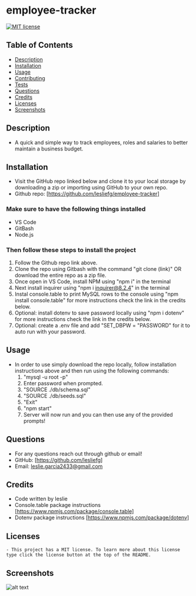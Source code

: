 # employee-tracker

[![MIT license](https://img.shields.io/badge/License-MIT-blue.svg)](https://lbesson.mit-license.org/)

## Table of Contents
* [Description](#description)
* [Installation](#installation)
* [Usage](#usage)
* [Contributing](#contributing)
* [Tests](#tests)
* [Questions](#questions)
* [Credits](#credits)
* [Licenses](#license)
* [Screenshots](#screenshots)

## Description
- A quick and simple way to track employees, roles and salaries to better maintain a business budget.

## Installation
- Visit the GitHub repo linked below and clone it to your local storage by downloading a zip or importing using GitHub to your own repo.
- Github repo: [https://github.com/lesliefg/employee-tracker] 

### Make sure to have the following things installed
* VS Code
* GitBash
* Node.js

### Then follow these steps to install the project
1. Follow the Github repo link above.
2. Clone the repo using Gitbash with the command "git clone (link)" OR download the entire repo as a zip file.
3. Once open in VS Code, install NPM using "npm i" in the terminal
5. Next install inquirer using "npm i inquirer@8.2.4" in the terminal
6. Instal console.table to print MySQL rows to the console using "npm install console.table" for more instructions check the link in the credits below.
7. Optional: install dotenv to save password locally using "npm i dotenv" for more instructions check the link in the credits below.
8. Optional: create a .env file and add "SET_DBPW = "PASSWORD" for it to auto run with your password.

## Usage
- In order to use simply download the repo locally, follow installation instructions above and then run using the following commands:
    1. "mysql -u root -p"
    2. Enter password when prompted.
    3. "SOURCE ./db/schema.sql"
    4. "SOURCE ./db/seeds.sql"
    5. "Exit"
    6. "npm start"
    7. Server will now run and you can then use any of the provided prompts!


## Questions
- For any questions reach out through github or email!  
- GitHub: [https://github.com/lesliefg]
- Email: leslie.garcia2433@gmail.com

## Credits
- Code written by leslie
- Console.table package instructions [https://www.npmjs.com/package/console.table]
- Dotenv package instructions [https://www.npmjs.com/package/dotenv]

## Licenses
    - This project has a MIT license. To learn more about this license type click the license button at the top of the README.

## Screenshots
![alt text](tba)

